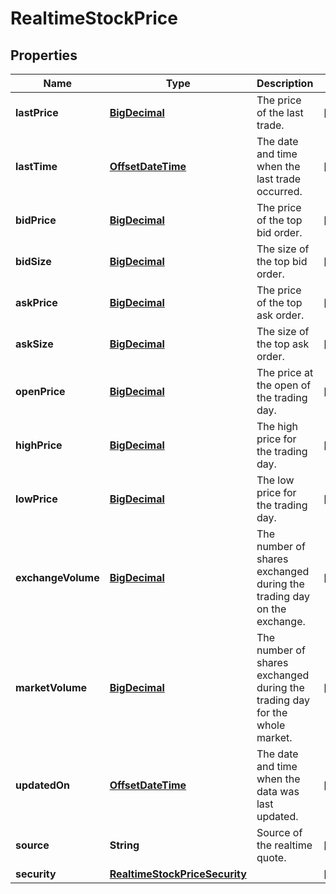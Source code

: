 
# RealtimeStockPrice

## Properties
Name | Type | Description | Notes
------------ | ------------- | ------------- | -------------
**lastPrice** | [**BigDecimal**](BigDecimal.md) | The price of the last trade. |  [optional]
**lastTime** | [**OffsetDateTime**](OffsetDateTime.md) | The date and time when the last trade occurred. |  [optional]
**bidPrice** | [**BigDecimal**](BigDecimal.md) | The price of the top bid order. |  [optional]
**bidSize** | [**BigDecimal**](BigDecimal.md) | The size of the top bid order. |  [optional]
**askPrice** | [**BigDecimal**](BigDecimal.md) | The price of the top ask order. |  [optional]
**askSize** | [**BigDecimal**](BigDecimal.md) | The size of the top ask order. |  [optional]
**openPrice** | [**BigDecimal**](BigDecimal.md) | The price at the open of the trading day. |  [optional]
**highPrice** | [**BigDecimal**](BigDecimal.md) | The high price for the trading day. |  [optional]
**lowPrice** | [**BigDecimal**](BigDecimal.md) | The low price for the trading day. |  [optional]
**exchangeVolume** | [**BigDecimal**](BigDecimal.md) | The number of shares exchanged during the trading day on the exchange. |  [optional]
**marketVolume** | [**BigDecimal**](BigDecimal.md) | The number of shares exchanged during the trading day for the whole market. |  [optional]
**updatedOn** | [**OffsetDateTime**](OffsetDateTime.md) | The date and time when the data was last updated. |  [optional]
**source** | **String** | Source of the realtime quote. |  [optional]
**security** | [**RealtimeStockPriceSecurity**](RealtimeStockPriceSecurity.md) |  |  [optional]



